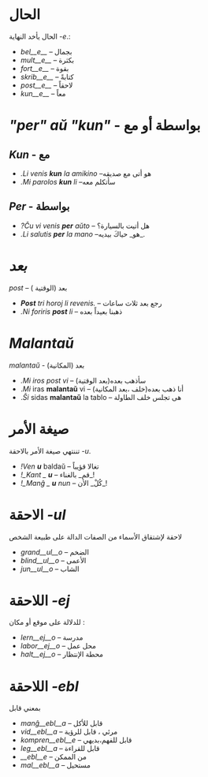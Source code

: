# الحال 

الحال يأخد النهاية *-e*.:

- *bel__e__*   – بجمال 
- *mult__e__*  – بكثرة 
- *fort__e__*  – بقوة 
- *skrib__e__* – كتابةً
- *post__e__*  – لاحقاً
- *kun__e__*   – معاً
 

# *"per" aŭ "kun"* - بواسطة أو مع 

## *Kun* - مع     

- *._Li_ venis __kun__ la amikino* –هو أتى مع صديقه    
- *._Mi_ parolos __kun__ li*       –سأتكلم معه
## *Per* - بواسطة 
- *?_Ĉu_ vi venis __per__ aŭto*   – هل أتيت بالسيارة؟
- *._Li_ salutis __per__ la mano* –هو_ حياكَ بيديه_. 


# *بعد*

*post* – بعد (الوقتية )

- *__Post__ tri horoj li revenis.* – رجع بعد ثلاث ساعات
- *._Ni_ foriris __post__ li* – ذهبنا بعيداً بعده

 

# *Malantaŭ*

*malantaŭ* - بعد (المكانية)

- *._Mi_ iros post vi* – (بعد الوقتية)سأذهب بعده 
- ._Mi_ iras __malantaŭ__ vi – (خلف ،بعد المكانية)أنا ذهب بعده
- ._Ŝi_ sidas __malantaŭ__ la tablo –   هى تجلس خلف الطاولة 

 

# صيغة الأمر

تننتهي صيغة الأمر بالاحقة *-u*.

- *!_Ven_ __u__* baldaŭ – تغالا قؤيباً
- *!_Kant _ __u__*       – قم_ بالغناء_!
- *!_Manĝ _ __u__ nun*   – كُلْ_ الأن_!

 

# الاحقة *-ul*

لاحقة لإشتقاق الأسماء من الصفات الدالة على طبيعة الشخص
- *grand__ul__o*  – الضخم 
- *blind__ul__o* – الأعمى  
- *jun__ul__o*    – الشاب

 

# اللاحقة *-ej*

للدلالة على موقع أو مكان :
- *lern__ej__o* – مدرسة
- *labor__ej__o* – محل عمل
- *halt__ej__o* – محطة الإنتظار

 

# اللاحقة *-ebl*

بمعني قابل 
- *manĝ__ebl__a* – قابل للأكل 
- *vid__ebl__a* – مرئي ، قابل للرؤية
- *kompren__ebl__e* – قابل للفهم،بديهي
- *leg__ebl__a* – قابل للقراءة 
- *__ebl__e* – من الممكن 
- *mal__ebl__a* – مستحيل

 
